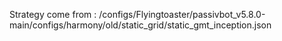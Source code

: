Strategy come from : /configs/Flyingtoaster/passivbot_v5.8.0-main/configs/harmony/old/static_grid/static_gmt_inception.json